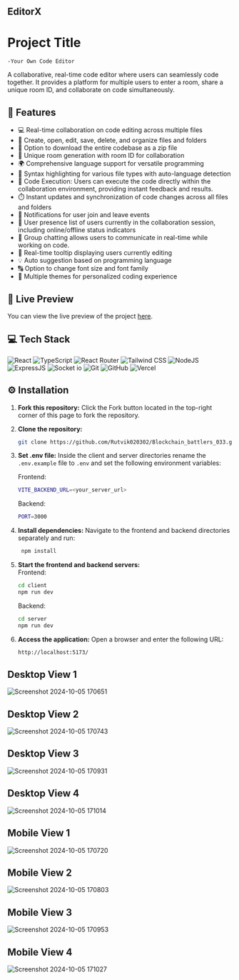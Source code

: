 ## EditorX
# Project Title
    -Your Own Code Editor
A collaborative, real-time code editor where users can seamlessly code together. It provides a platform for multiple users to enter a room, share a unique room ID, and collaborate on code simultaneously.



## 🔮 Features

-   💻 Real-time collaboration on code editing across multiple files
-   📁 Create, open, edit, save, delete, and organize files and folders
-   💾 Option to download the entire codebase as a zip file
-   🚀 Unique room generation with room ID for collaboration
-   🌍 Comprehensive language support for versatile programming
-   🌈 Syntax highlighting for various file types with auto-language detection
-   🚀 Code Execution: Users can execute the code directly within the collaboration environment, providing instant feedback and results.
-   ⏱️ Instant updates and synchronization of code changes across all files and folders
-   📣 Notifications for user join and leave events
-   👥 User presence list of users currently in the collaboration session, including online/offline status indicators
-   💬 Group chatting allows users to communicate in real-time while working on code.
-   🎩 Real-time tooltip displaying users currently editing
-   💡 Auto suggestion based on programming language
-   🔠 Option to change font size and font family
-   🎨 Multiple themes for personalized coding experience


## 🚀 Live Preview

You can view the live preview of the project [here](https://blockchain-frontend-two.vercel.app/).

## 💻 Tech Stack

![React](https://img.shields.io/badge/React-20232A?style=for-the-badge&logo=react&logoColor=61DAFB)
![TypeScript](https://img.shields.io/badge/TypeScript-007ACC?style=for-the-badge&logo=typescript&logoColor=white)
![React Router](https://img.shields.io/badge/React_Router-CA4245?style=for-the-badge&logo=react-router&logoColor=white)
![Tailwind CSS](https://img.shields.io/badge/Tailwind_CSS-38B2AC?style=for-the-badge&logo=tailwind-css&logoColor=white)
![NodeJS](https://img.shields.io/badge/Node.js-43853D?style=for-the-badge&logo=node.js&logoColor=white)
![ExpressJS](https://img.shields.io/badge/Express.js-404D59?style=for-the-badge)
![Socket io](https://img.shields.io/badge/Socket.io-ffffff?style=for-the-badge)
![Git](https://img.shields.io/badge/GIT-E44C30?style=for-the-badge&logo=git&logoColor=white)
![GitHub](https://img.shields.io/badge/GitHub-100000?style=for-the-badge&logo=github&logoColor=white)
![Vercel](https://img.shields.io/badge/Vercel-000000?style=for-the-badge&logo=vercel&logoColor=white)

## ⚙️ Installation

1. **Fork this repository:** Click the Fork button located in the top-right corner of this page to fork the repository.
2. **Clone the repository:**
    ```bash
    git clone https://github.com/Rutvik020302/Blockchain_battlers_033.git
    ```
3. **Set .env file:**
   Inside the client and server directories rename the `.env.example` file to `.env` and set the following environment variables:

    Frontend:

    ```bash
    VITE_BACKEND_URL=<your_server_url>
    ```

    Backend:

    ```bash
    PORT=3000
    ```

4. **Install dependencies:**
   Navigate to the frontend and backend directories separately and run:
    ```bash
     npm install
    ```
5. **Start the frontend and backend servers:**  
   Frontend:
    ```bash
    cd client
    npm run dev
    ```
    Backend:
    ```bash
    cd server
    npm run dev
    ```
6. **Access the application:**
   Open a browser and enter the following URL:
    ```bash
    http://localhost:5173/
    ```

## Desktop View 1





  ![Screenshot 2024-10-05 170651](https://github.com/user-attachments/assets/7661c949-e487-4774-870d-6cd9da1007cd)


## Desktop View 2

 ![Screenshot 2024-10-05 170743](https://github.com/user-attachments/assets/90170cd0-aa0a-4e5a-8446-2462ca4a66d8)


## Desktop View 3


 ![Screenshot 2024-10-05 170931](https://github.com/user-attachments/assets/c12c09cd-3182-4ac8-81f4-3c394c67f262)


## Desktop View 4

 ![Screenshot 2024-10-05 171014](https://github.com/user-attachments/assets/0853ada5-e212-42b4-878a-b6839b15bd4d)


## Mobile View 1





  ![Screenshot 2024-10-05 170720](https://github.com/user-attachments/assets/f52456df-1351-45aa-8c15-68e33dff678e)


## Mobile View 2

  ![Screenshot 2024-10-05 170803](https://github.com/user-attachments/assets/043f35fa-6e97-4123-8473-13648cabd4fd)


## Mobile View 3


  ![Screenshot 2024-10-05 170953](https://github.com/user-attachments/assets/56271af9-4e28-4e9b-b594-13be15603da6)


## Mobile View 4

 ![Screenshot 2024-10-05 171027](https://github.com/user-attachments/assets/58968bf3-dad5-474b-9bc9-9d1574a6a6bf)






